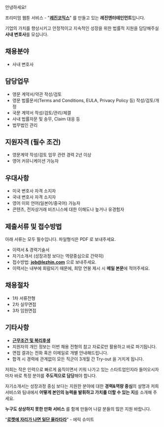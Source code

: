 안녕하세요!

프리미엄 웹툰 서비스 - "**[레진코믹스](http://www.lezhin.com)**" 를 만들고 있는 **레진엔터테인먼트**입니다.

기업의 가치를 향상시키고 안정적이고 지속적인 성장을 위한 법률적 지원을 담당해주실 **사내 변호사**를 모십니다.


## 채용분야

- 사내 변호사 


## 담당업무

- 영문 계약서/약관 작성/검토 
- 영문 법률문서(Terms and Conditions, EULA, Privacy Policy 등) 작성/검토/개정
- 국문 계약서 작성/검토/관리/체결
- 사내 법률자문 및 송무, Claim 대응 등
- 법무법인 관리 


## 지원자격 (필수 조건)

- 영문계약 작성/검토 업무 관련 경력 2년 이상 
- 영어 커뮤니케이션 가능자


## 우대사항

- 미국 변호사 자격 소지자 
- 국내 변호사 자격 소지자 
- 영어 이외 언어(일본어/중국어) 가능자
- 콘텐츠, 전자상거래 비즈니스에 대한 이해도나 높거나 유경험자 


## 제출서류 및 접수방법

아래 서류는 모두 필수입니다. 파일형식은 PDF 로 보내주세요.

- 이력서 & 경력기술서 
- 자기소개서 (성장과정 보다는 역량중심으로 간략히)
- 접수방법: **job@lezhin.com** 으로 보내주세요.
- 이력서는 내부에 회람되기 때문에, 희망 연봉 제시 시 **메일 본문**에 적어주세요.


## 채용절차 

- 1차 서류전형
- 2차 실무면접 
- 3차 임원면접 


## 기타사항 
- [**근무조건 및 복리후생**](https://github.com/lezhin/apply/blob/master/README.md)
- 지원자의 개인 정보는 이번 채용 전형의 참고 자료로만 활용하고 바로 파기됩니다.
- 면접 결과는 전화 혹은 이메일로 개별 안내해드립니다.
- 합격 시 경력에 관계없이 모든 직군이 3개월 간 Try-out 을 거치게 됩니다. 


저희는 작은 인력으로 빠르게 움직이면서 키워 나가고 있는 스타트업인지라 들어오시자마자 바로 특정 분야를 **주도적으로 담당**해야 합니다. 

자기소개서는 성장과정 중심 보다는 지원한 분야에 대한 **경력&역량 중심**의 설명과 저희 서비스와 팀내에서 **어떻게 본인의 능력을 발휘하고 가치를 더할 수 있는 지**를 소개해 주세요.

**누구도 상상하지 못한 만화 서비스** 를 함께 만들어 나갈 분들의 많은 지원 바랍니다.


“[**로켓에 자리가 나면 일단 올라타라**](http://estima.wordpress.com/2012/05/28/sheryl/)" - 에릭 슈미트